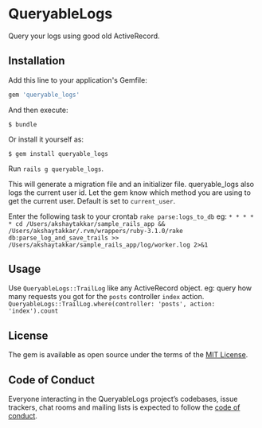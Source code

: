 # QueryableLogs

Query your logs using good old ActiveRecord.

## Installation

Add this line to your application's Gemfile:

```ruby
gem 'queryable_logs'
```

And then execute:

    $ bundle

Or install it yourself as:

    $ gem install queryable_logs

Run
    `rails g queryable_logs`.

This will generate a migration file and an initializer file. queryable_logs also logs the current user id. Let the gem know which method you are using to get the current user. Default is set to `current_user`.

Enter the following task to your crontab
    `rake parse:logs_to_db`
eg:
    `* * * * * cd /Users/akshaytakkar/sample_rails_app && /Users/akshaytakkar/.rvm/wrappers/ruby-3.1.0/rake db:parse_log_and_save_trails >> /Users/akshaytakkar/sample_rails_app/log/worker.log 2>&1`

## Usage

Use `QueryableLogs::TrailLog` like any ActiveRecord object.
eg: query how many requests you got for the `posts` controller `index` action. `QueryableLogs::TrailLog.where(controller: 'posts', action: 'index').count`

## License

The gem is available as open source under the terms of the [MIT License](https://opensource.org/licenses/MIT).

## Code of Conduct

Everyone interacting in the QueryableLogs project’s codebases, issue trackers, chat rooms and mailing lists is expected to follow the [code of conduct](https://github.com/[USERNAME]/queryable_logs/blob/master/CODE_OF_CONDUCT.md).
